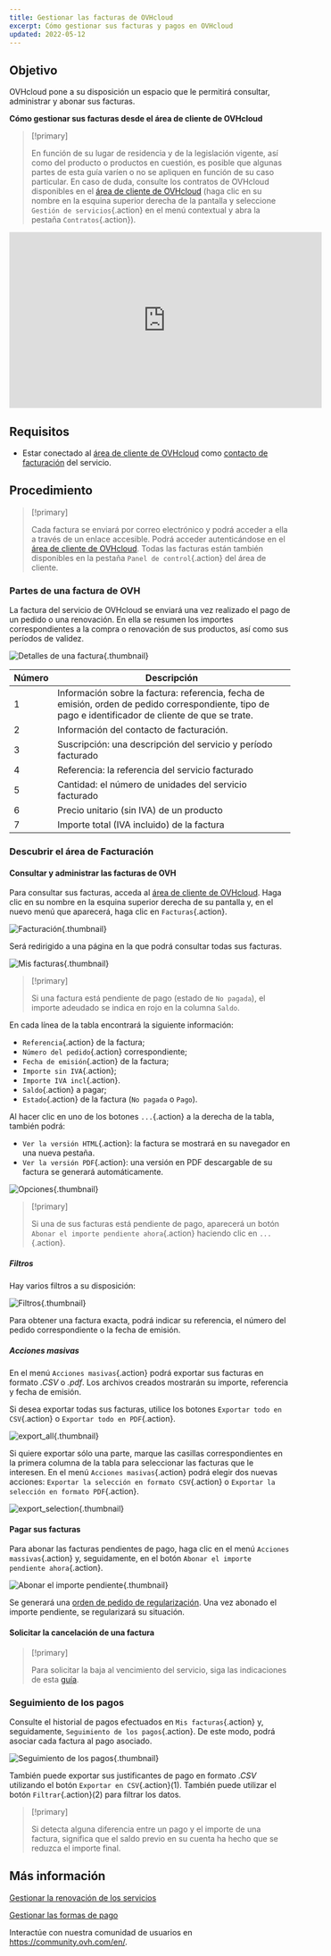 ```yaml
---
title: Gestionar las facturas de OVHcloud
excerpt: Cómo gestionar sus facturas y pagos en OVHcloud
updated: 2022-05-12
---
```


## Objetivo

OVHcloud pone a su disposición un espacio que le permitirá consultar, administrar y abonar sus facturas.

**Cómo gestionar sus facturas desde el área de cliente de OVHcloud**

> [!primary]
>
> En función de su lugar de residencia y de la legislación vigente, así como del producto o productos en cuestión, es posible que algunas partes de esta guía varíen o no se apliquen en función de su caso particular. En caso de duda, consulte los contratos de OVHcloud disponibles en el [área de cliente de OVHcloud](https://ca.ovh.com/auth/?action=gotomanager&from=https://www.ovh.com/world/&ovhSubsidiary=ws) (haga clic en su nombre en la esquina superior derecha de la pantalla y seleccione `Gestión de servicios`{.action} en el menú contextual y abra la pestaña `Contratos`{.action}).
>

<iframe class="video" width="560" height="315" src="https://www.youtube-nocookie.com/embed/iiQmopMhzik" frameborder="0" allow="accelerometer; autoplay; encrypted-media; gyroscope; picture-in-picture" allowfullscreen></iframe>

## Requisitos

- Estar conectado al [área de cliente de OVHcloud](https://ca.ovh.com/auth/?action=gotomanager&from=https://www.ovh.com/world/&ovhSubsidiary=ws) como [contacto de facturación](/pages/account_and_service_management/account_information/managing_contacts) del servicio.

## Procedimiento

> [!primary]
>
> Cada factura se enviará por correo electrónico y podrá acceder a ella a través de un enlace accesible. Podrá acceder autenticándose en el [área de cliente de OVHcloud](https://ca.ovh.com/auth/?action=gotomanager&from=https://www.ovh.com/world/&ovhSubsidiary=ws). Todas las facturas están también disponibles en la pestaña `Panel de control`{.action} del área de cliente.
>

### Partes de una factura de OVH

La factura del servicio de OVHcloud se enviará una vez realizado el pago de un pedido o una renovación. En ella se resumen los importes correspondientes a la compra o renovación de sus productos, así como sus períodos de validez.

![Detalles de una factura](images/invoice_ovh.png){.thumbnail}

|Número|Descripción|
|---|---|
|1|Información sobre la factura: referencia, fecha de emisión, orden de pedido correspondiente, tipo de pago e identificador de cliente de que se trate.|
|2|Información del contacto de facturación.|
|3|Suscripción: una descripción del servicio y período facturado|
|4|Referencia: la referencia del servicio facturado|
|5|Cantidad: el número de unidades del servicio facturado|
|6|Precio unitario (sin IVA) de un producto|
|7|Importe total (IVA incluido) de la factura|

### Descubrir el área de Facturación

#### Consultar y administrar las facturas de OVH

Para consultar sus facturas, acceda al [área de cliente de OVHcloud](https://ca.ovh.com/auth/?action=gotomanager&from=https://www.ovh.com/world/&ovhSubsidiary=ws). Haga clic en su nombre en la esquina superior derecha de su pantalla y, en el nuevo menú que aparecerá, haga clic en `Facturas`{.action}.

![Facturación](images/hubinvoices.png){.thumbnail}

Será redirigido a una página en la que podrá consultar todas sus facturas.

![Mis facturas](images/billing_section.png){.thumbnail}

> [!primary]
>
> Si una factura está pendiente de pago (estado de `No pagada`), el importe adeudado se indica en rojo en la columna `Saldo`.
>

En cada línea de la tabla encontrará la siguiente información:

- `Referencia`{.action} de la factura;
- `Número del pedido`{.action} correspondiente;
- `Fecha de emisión`{.action} de la factura;
- `Importe sin IVA`{.action};
- `Importe IVA incl`{.action}.
- `Saldo`{.action} a pagar;
- `Estado`{.action} de la factura (`No pagada` o `Pago`).

Al hacer clic en uno de los botones `...`{.action} a la derecha de la tabla, también podrá:

- `Ver la versión HTML`{.action}: la factura se mostrará en su navegador en una nueva pestaña.
- `Ver la versión PDF`{.action}: una versión en PDF descargable de su factura se generará automáticamente.

![Opciones](images/actions_choices.png){.thumbnail}

> [!primary]
>
> Si una de sus facturas está pendiente de pago, aparecerá un botón `Abonar el importe pendiente ahora`{.action} haciendo clic en `...`{.action}.
>

##### **Filtros**

Hay varios filtros a su disposición:

![Filtros](images/sort_filters.png){.thumbnail}

Para obtener una factura exacta, podrá indicar su referencia, el número del pedido correspondiente o la fecha de emisión.

##### **Acciones masivas**

En el menú `Acciones masivas`{.action} podrá exportar sus facturas en formato *.CSV* o *.pdf*. Los archivos creados mostrarán su importe, referencia y fecha de emisión.

Si desea exportar todas sus facturas, utilice los botones `Exportar todo en CSV`{.action} o `Exportar todo en PDF`{.action}.

![export_all](images/export_all.png){.thumbnail}

Si quiere exportar sólo una parte, marque las casillas correspondientes en la primera columna de la tabla para seleccionar las facturas que le interesen. En el menú `Acciones masivas`{.action} podrá elegir dos nuevas acciones: `Exportar la selección en formato CSV`{.action} o `Exportar la selección en formato PDF`{.action}.

![export_selection](images/export_selection.png){.thumbnail}

#### Pagar sus facturas <a name="pay-bills"></a>

Para abonar las facturas pendientes de pago, haga clic en el menú `Acciones massivas`{.action} y, seguidamente, en el botón `Abonar el importe pendiente ahora`{.action}.

![Abonar el importe pendiente](images/pay_debt.png){.thumbnail}

Se generará una [orden de pedido de regularización](/pages/account_and_service_management/managing_billing_payments_and_services/managing_ovh_orders#la-orden-de-pedido). Una vez abonado el importe pendiente, se regularizará su situación.

#### Solicitar la cancelación de una factura

> [!primary]
>
> Para solicitar la baja al vencimiento del servicio, siga las indicaciones de esta [guía](/pages/account_and_service_management/managing_billing_payments_and_services/how_to_cancel_services).
>

### Seguimiento de los pagos

Consulte el historial de pagos efectuados en `Mis facturas`{.action} y, seguidamente, `Seguimiento de los pagos`{.action}. De este modo, podrá asociar cada factura al pago asociado.

![Seguimiento de los pagos](images/payment_tracking.png){.thumbnail}

También puede exportar sus justificantes de pago en formato *.CSV* utilizando el botón `Exportar en CSV`{.action}(1). También puede utilizar el botón `Filtrar`{.action}(2) para filtrar los datos.

> [!primary]
>
> Si detecta alguna diferencia entre un pago y el importe de una factura, significa que el saldo previo en su cuenta ha hecho que se reduzca el importe final.
>

## Más información

[Gestionar la renovación de los servicios](/pages/account_and_service_management/managing_billing_payments_and_services/how_to_use_automatic_renewal)

[Gestionar las formas de pago](/pages/account_and_service_management/managing_billing_payments_and_services/manage-payment-methods)

Interactúe con nuestra comunidad de usuarios en <https://community.ovh.com/en/>.

